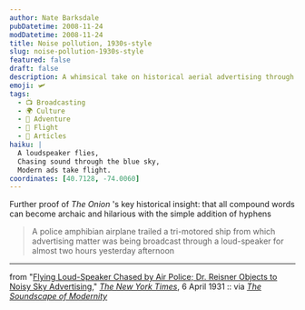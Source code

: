 ```yaml
---
author: Nate Barksdale
pubDatetime: 2008-11-24
modDatetime: 2008-11-24
title: Noise pollution, 1930s-style
slug: noise-pollution-1930s-style
featured: false
draft: false
description: A whimsical take on historical aerial advertising through an amusing quote about a police amphibian airplane's chase.
emoji: 🛩️
tags:
  - 📺 Broadcasting
  - 🌍 Culture
  - 🌊 Adventure
  - 🛫 Flight
  - 📖 Articles
haiku: |
  A loudspeaker flies,  
  Chasing sound through the blue sky,  
  Modern ads take flight.
coordinates: [40.7128, -74.0060]
---
```


Further proof of _The Onion_ 's key historical insight: that all compound words can become archaic and hilarious with the simple addition of hyphens

> A police amphibian airplane trailed a tri-motored ship from which advertising matter was being broadcast through a loud-speaker for almost two hours yesterday afternoon

---

from "[Flying Loud-Speaker Chased by Air Police; Dr. Reisner Objects to Noisy Sky Advertising](https://www.google.com/search?q=%22Flying%20Loud-Speaker%20Chased%20by%20Air%20Police%3B%20Dr.%20Reisner%20Objects%20to%20Noisy%20Sky%20Advertising%22%20select.nytimes.com)," [_The New York Times_](https://www.google.com/search?q=%22_The%20New%20York%20Times_%22%20select.nytimes.com), 6 April 1931 :: via [_The Soundscape of Modernity_](http://books.google.com/books?id=7jvtvGbatv4C&pg=PA149&dq=soundscape+of+modernity+%22advertising+airplanes%22&ei=lRArScq3AZTMkAS9uYjeDg&client=firefox-a)
